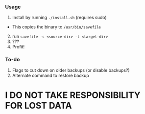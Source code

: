 ### Usage
1. Install by running `./install.sh` (requires sudo)
 - This copies the binary to `/usr/bin/savefile`
2. run `savefile -s <source-dir> -t <target-dir>`
3. ???
4. Profit!

### To-do
1. Flags to cut down on older backups (or disable backups?)
2. Alternate command to restore backup

# I DO NOT TAKE RESPONSIBILITY FOR LOST DATA